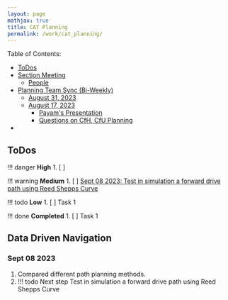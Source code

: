 ```yaml
---
layout: page
mathjax: true
title: CAT Planning
permalink: /work/cat_planning/
---
```


Table of Contents:
- [ToDos](#todos)
- [Section Meeting](#section-meeting)
  - [People](#people)
- [Planning Team Sync (Bi-Weekly)](#planning-team-sync-bi-weekly)
  - [August 31, 2023](#august-31-2023)
  - [August 17, 2023](#august-17-2023)
    - [Payam's Presentation](#payams-presentation)
    - [Questions on CfH, CfU Planning](#questions-on-cfh-cfu-planning)
- [](#)



## ToDos
!!! danger **High**
    1. [ ] 

!!! warning **Medium**
    1. [ ] [Sept 08 2023: Test in simulation a forward drive path using Reed Shepps Curve](#sept-08-2023)

!!! todo **Low**
    1. [ ] Task 1

!!! done **Completed**
    1. [ ] Task 1


## Data Driven Navigation
### Sept 08 2023
1. Compared different path planning methods.
2. !!! todo Next step
       Test in simulation a forward drive path using Reed Shepps Curve 
